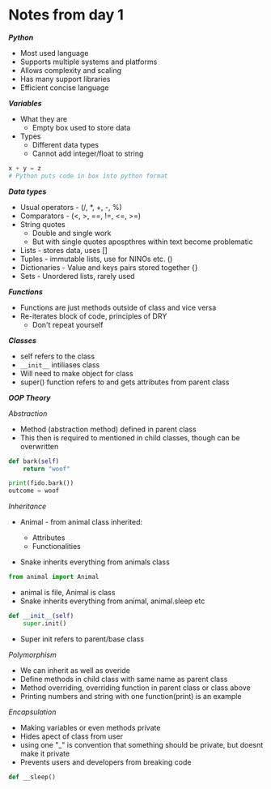 # Notes from day 1

***Python***
- Most used language
- Supports multiple systems and platforms
- Allows complexity and scaling
- Has many support libraries
- Efficient concise language

***Variables***
- What they are
    - Empty box used to store data
- Types
    - Different data types
    - Cannot add integer/float to string

```python
x + y = z
# Python puts code in box into python format
```

***Data types***
- Usual operators - (/, *, +, -, %)
- Comparators - (<, >, ==, !=, <=, >=)
- String quotes
    - Double and single work
    - But with single quotes apospthres within text become problematic  
 - Lists - stores data, uses []
 - Tuples - immutable lists, use for NINOs etc. ()
 - Dictionaries - Value and keys pairs stored together {}
 - Sets - Unordered lists, rarely used
 
 ***Functions***
 - Functions are just methods outside of class and vice versa
 - Re-iterates block of code, principles of DRY
    - Don't repeat yourself
    
 ***Classes***
 - self refers to the class
 - ```__init__``` intiliases class
 - Will need to make object for class
 - super() function refers to and gets attributes from parent class
 
 ***OOP Theory***
 
*Abstraction*
- Method (abstraction method) defined in parent class
- This then is required to mentioned in child classes, though can be overwritten
```python
def bark(self)
    return "woof"

print(fido.bark())
outcome = woof
```

*Inheritance*
- Animal - from animal class inherited:
    - Attributes
    - Functionalities

- Snake inherits everything from animals class
```python
from animal import Animal
```
- animal is file, Animal is class
- Snake inherits everything from animal, animal.sleep etc

```python
def __init__(self)
    super.init()
```
- Super init refers to parent/base class

*Polymorphism*
- We can inherit as well as overide
- Define methods in child class with same name as parent class
- Method overriding, overriding function in parent class or class above
- Printing numbers and string with one function(print) is an example


*Encapsulation*
- Making variables or even methods private
- Hides apect of class from user
- using one "_" is convention that something should be private, but doesnt make it private
- Prevents users and developers from breaking code
```python
def __sleep()
```
 
 
 
    